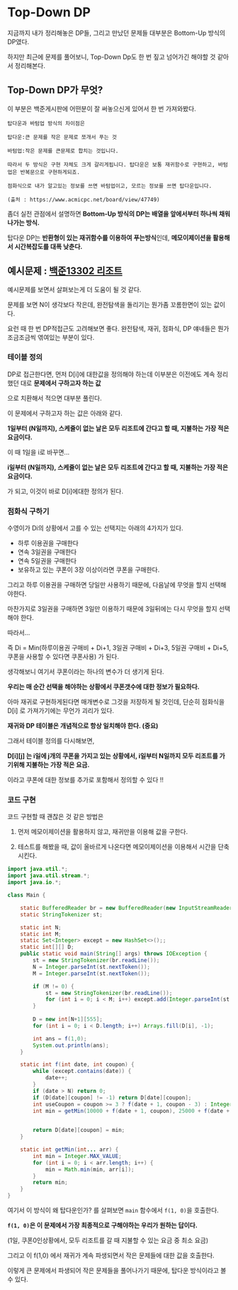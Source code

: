 # Top-Down DP

지금까지 내가 정리해놓은 DP들, 그리고 만났던 문제들 대부분은 Bottom-Up 방식의 DP였다.

하지만 최근에 문제를 풀어보니, Top-Down Dp도 한 번 짚고 넘어가긴 해야할 것 같아서 정리해본다.

## Top-Down DP가 무엇?

이 부분은 백준게시판에 어떤분이 잘 써놓으신게 있어서 한 번 가져와봤다.

```
탑다운과 바텀업 방식의 차이점은

탑다운:큰 문제를 작은 문제로 쪼개서 푸는 것

바텀업:작은 문제를 큰문제로 합치는 것입니다.

따라서 두 방식은 구현 자체도 크게 갈리게됩니다. 탑다운은 보통 재귀함수로 구현하고, 바텀업은 반복문으로 구현하게되죠.

점화식으로 내가 알고있는 정보를 쓰면 바텀업이고, 모르는 정보를 쓰면 탑다운입니다.

(출처 : https://www.acmicpc.net/board/view/47749)
```

좀더 실전 관점에서 설명하면 **Bottom-Up 방식의 DP는 배열을 앞에서부터 하나씩 채워나가는 방식.**

탑다운 DP는 **반환형이 있는 재귀함수를 이용하여 푸는방식**인데, **메모이제이션을 활용해서 시간복잡도를 대폭 낮춘다.** 

## 예시문제 : [백준13302 리조트](https://www.acmicpc.net/problem/13302)

예시문제를 보면서 살펴보는게 더 도움이 될 것 같다.

문제를 보면 N이 생각보다 작은데, 완전탐색을 돌리기는 뭔가좀 꼬롬한면이 있는 값이다.

요런 때 한 번 DP적접근도 고려해보면 좋다. 완전탐색, 재귀, 점화식, DP 얘네들은 뭔가 조금조금씩 엮여있는 부분이 있다.

### 테이블 정의

DP로 접근한다면, 먼저 D[i]에 대한값을 정의해야 하는데 이부분은 이전에도 계속 정리했던 대로 **문제에서 구하고자 하는 값**

으로 치환해서 적으면 대부분 풀린다.

이 문제에서 구하고자 하는 값은 아래와 같다.

**1일부터 (N일까지), 스케줄이 없는 날은 모두 리조트에 간다고 할 때, 지불하는 가장 적은 요금이다.**

이 때 1일을 i로 바꾸면...

**i일부터 (N일까지), 스케줄이 없는 날은 모두 리조트에 간다고 할 때, 지불하는 가장 적은 요금이다.**

가 되고, 이것이 바로 D[i]에대한 정의가 된다.

### 점화식 구하기

수영이가 Di의 상황에서 고를 수 있는 선택지는 아래의 4가지가 있다. 

- 하루 이용권을 구매한다
- 연속 3일권을 구매한다
- 연속 5일권을 구매한다
- 보유하고 있는 쿠폰이 3장 이상이라면 쿠폰을 구매한다.

그리고 하루 이용권을 구매하면 당일만 사용하기 때문에, 다음날에 무엇을 할지 선택해야한다.

마찬가지로 3일권을 구매하면 3일만 이용하기 때문에 3일뒤에는 다시 무엇을 할지 선택해야 한다.

따라서... 

즉 Di = Min(하루이용권 구매비 + Di+1, 3일권 구매비 + Di+3, 5일권 구매비 + Di+5, 쿠폰을 사용할 수 있다면 쿠폰사용) 가 된다.

생각해보니 여기서 쿠폰이라는 하나의 변수가 더 생기게 된다.

**우리는 매 순간 선택을 해야하는 상황에서 쿠폰갯수에 대한 정보가 필요하다.**

아마 재귀로 구현하게된다면 매개변수로 그것을 저장하게 될 것인데, 단순히 점화식을 D[i] 로 가져가기에는 무언가 괴리가 있다.

**재귀와 DP 테이블은 개념적으로 항상 일치해야 한다. (중요)** 

그래서 테이블 정의를 다시해보면, 

**D[i][j] 는 i일에 j개의 쿠폰을 가지고 있는 상황에서, i일부터 N일까지 모두 리조트를 가기위해 지불하는 가장 적은 요금.**

이라고 쿠폰에 대한 정보를 추가로 포함해서 정의할 수 있다 !!

### 코드 구현

코드 구현할 때 괜찮은 것 같은 방법은

1. 먼저 메모이제이션을 활용하지 않고, 재귀만을 이용해 값을 구한다.

2. 테스트를 해봤을 때, 값이 올바르게 나온다면 메모이제이션을 이용해서 시간을 단축시킨다.

```java
import java.util.*;
import java.util.stream.*;
import java.io.*;

class Main {

    static BufferedReader br = new BufferedReader(new InputStreamReader(System.in));
    static StringTokenizer st;

    static int N;
    static int M;
    static Set<Integer> except = new HashSet<>();;
    static int[][] D;
    public static void main(String[] args) throws IOException {
        st = new StringTokenizer(br.readLine());
        N = Integer.parseInt(st.nextToken());
        M = Integer.parseInt(st.nextToken());

        if (M != 0) {
            st = new StringTokenizer(br.readLine());
            for (int i = 0; i < M; i++) except.add(Integer.parseInt(st.nextToken()));
        }
        
        D = new int[N+1][555];
        for (int i = 0; i < D.length; i++) Arrays.fill(D[i], -1);

        int ans = f(1,0);
        System.out.println(ans);
    }

    static int f(int date, int coupon) {
        while (except.contains(date)) {
            date++;
        }
        if (date > N) return 0;
        if (D[date][coupon] != -1) return D[date][coupon];
        int useCoupon = coupon >= 3 ? f(date + 1, coupon - 3) : Integer.MAX_VALUE;
        int min = getMin(10000 + f(date + 1, coupon), 25000 + f(date + 3, coupon + 1), 37000 + f(date + 5, coupon + 2), useCoupon);

        
        return D[date][coupon] = min;
    }

    static int getMin(int... arr) {
        int min = Integer.MAX_VALUE;
        for (int i = 0; i < arr.length; i++) {
            min = Math.min(min, arr[i]);
        }
        return min;
    }
}
```

여기서 이 방식이 왜 탑다운인가? 를 살펴보면 `main` 함수에서 `f(1, 0)`을 호출한다.

**`f(1, 0)`은 이 문제에서 가장 최종적으로 구해야하는 우리가 원하는 답이다.**

(1일, 쿠폰0인상황에서, 모두 리조트를 갈 때 지불할 수 있는 요금 중 최소 요금)

그리고 이 f(1,0) 에서 재귀가 계속 파생되면서 작은 문제들에 대한 값을 호출한다.

이렇게 큰 문제에서 파생되어 작은 문제들을 풀어나가기 때문에, 탑다운 방식이라고 볼 수 있다.

